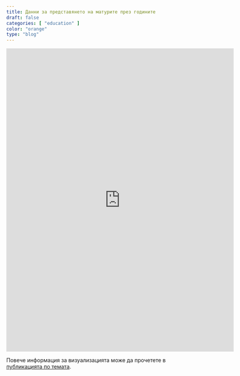 ```yaml
---
title: Данни за представянето на матурите през годините
draft: false
categories: [ "education" ]
color: "orange"
type: "blog"
---
```

<body>
    <div id="vizContainer" style="width:100%; min-width: 600px; height:800px;" class="mx-auto">
        <iframe
            src="https://dashboards.data-for-good.bg/eddata/"
            width="100%"
            height="800"
            frameborder="0"
            style="border: none;"
            allowfullscreen>
        </iframe>
    </div>
    <div class="mt-5">
        <p>
            Повече информация за визуализацията може да прочетете в <a href="https://data-for-good.bg/posts/2025-05-24-dashboard-maturi/">публикацията по темата</a>.
        </p>
    </div>
</body>

